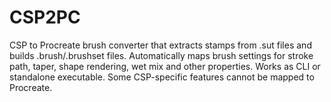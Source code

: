 # CSP2PC
CSP to Procreate brush converter that extracts stamps from .sut files and builds .brush/.brushset files. Automatically maps brush settings for stroke path, taper, shape rendering, wet mix and other properties. Works as CLI or standalone executable. Some CSP-specific features cannot be mapped to Procreate.
